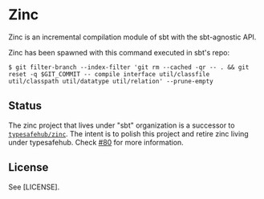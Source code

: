 Zinc
====

Zinc is an incremental compilation module of sbt with the sbt-agnostic API.

Zinc has been spawned with this command executed in sbt's repo:

```
$ git filter-branch --index-filter 'git rm --cached -qr -- . && git reset -q $GIT_COMMIT -- compile interface util/classfile util/classpath util/datatype util/relation' --prune-empty
```

Status
------

The zinc project that lives under "sbt" organization is a successor to [`typesafehub/zinc`](https://github.com/typesafehub/zinc). The intent is to polish this project and retire zinc living under typesafehub. Check [#80](https://github.com/sbt/zinc/issues/80) for more information.


License
-------

See [LICENSE].
